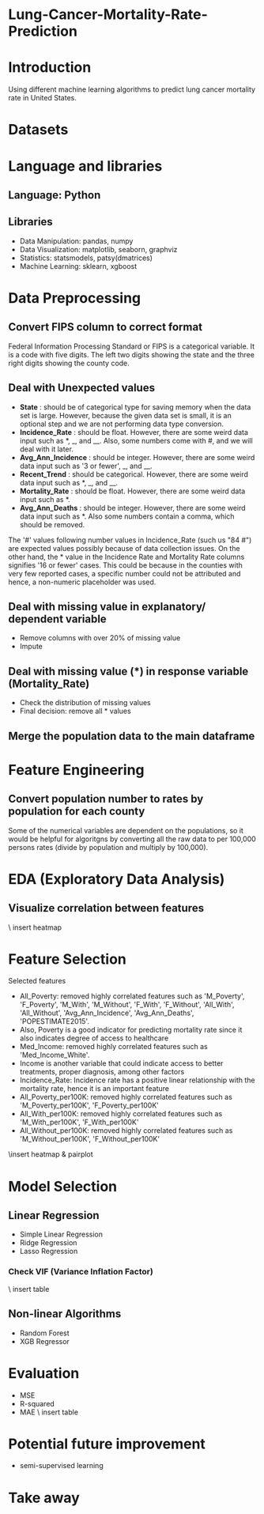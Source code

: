 # Lung-Cancer-Mortality-Rate-Prediction

# Introduction
Using different machine learning algorithms to predict lung cancer mortality rate in United States. 

# Datasets

# Language and libraries
## Language: Python
## Libraries
* Data Manipulation: pandas, numpy
* Data Visualization: matplotlib, seaborn, graphviz
* Statistics: statsmodels, patsy(dmatrices)
* Machine Learning: sklearn, xgboost

# Data Preprocessing
## Convert FIPS column to correct format
Federal Information Processing Standard or FIPS is a categorical variable. It is a code with five digits. The left two digits showing the state and the three right digits showing the county code.

## Deal with Unexpected values
* **State** : should be of categorical type for saving memory when the data set is large. However, because the given data set is small, it is an optional step and we are not performing data type conversion.
* **Incidence_Rate** : should be float. However, there are some weird data input such as *, _, and __. Also, some numbers come with #, and we will deal with it later.
* **Avg_Ann_Incidence** : should be integer. However, there are some weird data input such as '3 or fewer', _, and __.
* **Recent_Trend** : should be categorical. However, there are some weird data input such as *, _, and __.
* **Mortality_Rate** : should be float. However, there are some weird data input such as *.
* **Avg_Ann_Deaths** : should be integer. However, there are some weird data input such as *. Also some numbers contain a comma, which should be removed.

The '#' values following number values in Incidence_Rate (such us "84 #") are expected values possibly because of data collection issues.
On the other hand, the \* value in the Incidence Rate and Mortality Rate columns signifies '16 or fewer' cases. This could be because in the counties with very few reported cases, a specific number could not be attributed and hence, a non-numeric placeholder was used.

## Deal with missing value in explanatory/ dependent variable
* Remove columns with over 20% of missing value
* Impute

## Deal with missing value (\*) in response variable (Mortality_Rate)
* Check the distribution of missing values
* Final decision: remove all * values

## Merge the population data to the main dataframe

# Feature Engineering
## Convert population number to rates by population for each county
Some of the numerical variables are dependent on the populations, so it would be helpful for algoritgns by converting all the raw data to per 100,000 persons rates (divide by population and multiply by 100,000).

# EDA (Exploratory Data Analysis)
## Visualize correlation between features
\ insert heatmap

# Feature Selection
Selected features

* All_Poverty: removed highly correlated features such as 'M_Poverty', 'F_Poverty', 'M_With', 'M_Without', 'F_With', 'F_Without', 'All_With', 'All_Without', 'Avg_Ann_Incidence', 'Avg_Ann_Deaths', 'POPESTIMATE2015'.
* Also, Poverty is a good indicator for predicting mortality rate since it also indicates degree of access to healthcare
* Med_Income: removed highly correlated features such as 'Med_Income_White'.
* Income is another variable that could indicate access to better treatments, proper diagnosis, among other factors
* Incidence_Rate: Incidence rate has a positive linear relationship with the mortality rate, hence it is an important feature
* All_Poverty_per100K: removed highly correlated features such as 'M_Poverty_per100K', 'F_Poverty_per100K'
* All_With_per100K: removed highly correlated features such as 'M_With_per100K', 'F_With_per100K'
* All_Without_per100K: removed highly correlated features such as 'M_Without_per100K', 'F_Without_per100K'

\insert heatmap & pairplot

# Model Selection
## Linear Regression
* Simple Linear Regression
* Ridge Regression
* Lasso Regression
### Check VIF (Variance Inflation Factor)
\ insert table
## Non-linear Algorithms
* Random Forest
* XGB Regressor

# Evaluation
* MSE
* R-squared
* MAE
\ insert table

# Potential future improvement
* semi-supervised learning

# Take away


